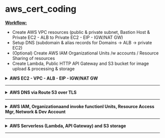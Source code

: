 # aws_cert_coding

<b><u>Workflow:</u></b>

- Create AWS VPC resources (public & private subnet, Bastion Host & Private EC2 - ALB to Private EC2 - EIP - IGW/NAT GW)
- Setup DNS (subdomain & alias records for Domains -> ALB -> private EC2)
- (Optional) Create AWS IAM Organizational Units /w accounts / Resource Sharing of resources
- Create Lambda, Public HTTP API Gateway and S3 bucket for image upload & processing & storage

<details closed>
<summary><b>AWS EC2 - VPC - ALB - EIP - IGW/NAT GW</b></summary>


#### Architectural Overview
TODO

<u>Included Resources:</u>

- Single VPC with 1 public subnet and 2 private subnets (in 2 AZs)
- Public Subnet with NAT GW + IGW
- EC2 Bastion Host in Public Subnet
- EC2 private instance(s) in private subnet only reachable from ALB/Bastion Host
- ALB in public and private subnet (2 AZs) for accessing private EC2 instance
- Elastic IP for TODO
- TODO

### 1. Install EC2 Bastion Host, 1-n EC2 Instances, VPCs /w Private & Public Subnet, IGW, NAT GW, Elastic IP, Load Balancer for ingress to private EC2 etc.

#### a. Setup Environment Variables with your secrets and configuration
scaffold the .env files with the following script and fill in your own details.
```bash
cd scripts/ && ./setup-env-vars.sh
```

#### b. Associate SSH Key to Instance
Create Public/Private Key pair so ec2-instance can add the public key to its ssh_config or use an existing key pair.

#### c. Provide custom variables
Create `aws_cert_coding/aws_ec2_vpc_subnets/terraform/terraform.tfvars` file and change any desired variables by overwriting the default values within `variables.tf`
```bash
my_ips                      = ["81.xxx.xxx.231/32", "33.xxx.xxx.xxx/32"]
public_key_location         = "~/.ssh/id_ed25519.pub"
public_key_name             = "id_ed25519.pub"
private_key_location        = "~/.ssh/id_ed25519"
private_key_name            = "id_ed25519"
bastion_host_instance_type  = "t2.micro"
ec2_instance_type           = "t2.micro"
ec2_instance_count          = 1
```

#### d. Create S3 bucket to store terraform state to synchronize the state to remote storage as secure backup

See https://github.com/hangrybear666/12-devops-bootcamp__terraform
- Simply follow bonus step 3 to setup the s3 backend used in this project's `provider.tf` file (only required once for all states).
- Change bucket = "{YOUR_S3_UNIQUE_BUCKET_NAME}" in `provider.tf` that you've set in bonus project 3.

#### e. Setup Infrastructure

```bash
cd aws_ec2_vpc_subnets/terraform
source .env
terraform init
terraform apply --auto-approve
```

<b>Terraform logs the ssh command for bastion host and the private ec2 ip</b>

```bash
ssh -i ~/.ssh/id_ed25519 admin@PUBLIC_BASTION_IP
ssh -i ~/.ssh/id_ed25519 admin@PRIVATE_EC2_IP

# OR use transitive SSH Agent Port Forwarding
eval $(ssh-agent)
ssh-add ~/.ssh/id_ed25519
ssh -A admin@PUBLIC_BASTION_IP
ssh admin@PRIVATE_EC2_IP
```

<b>Follow the terraform output to provision the ec2-instances</b>

- Mounts Elastic File System Network drive to /mnt/nfs/ in bastion host and ec2-instances (dev-1 - dev-n)
- Installs git repo containing basic setup scripts for debian ec2 instances (.env file with credentials from step a) is provisioned via tf)
- configures swapfile so ec2 instance doesn't crash when RAM is fully allocated
- installs docker engine and adds as systemctl service
- starts an nginx docker container serving a static html file with dynamic ip and hostname information exposed later via load balancer

```bash
#   __   ___ ___       __             __  ___            __   ___
#  /__` |__   |  |  | |__)    | |\ | /__`  |   /\  |\ | /  ` |__
#  .__/ |___  |  \__/ |       | | \| .__/  |  /~~\ | \| \__, |___ [dev-1]

# bastion host
ssh -i ~/.ssh/id_ed25519 admin@3.126.9.131
bash /home/admin/mount_efs_drive.sh 10.0.2.6

# private ec2-instance dev-2
ssh -i ~/.ssh/id_ed25519 admin@10.0.2.31
bash /home/admin/mount_efs_drive.sh 10.0.2.6
bash /home/admin/install-git-on-debian-ec2.sh
cd /home/admin/git/ec2-debian-init/scripts/
sudo ./configure-ec2-swapfile.sh
bash install-docker-engine.sh
cd /home/admin/
bash expose_html_via_nginx.sh dev-1
sleep 5
echo "" && curl http://localhost
```

</details>

-----

<details closed>
<summary><b>AWS DNS via Route 53 over TLS</b></summary>


#### Architectural Overview
TODO

<u>Included Resources:</u>

- TODO

#### a. Register a Domain with Route 53 domain registrar

#### b. Provide custom variables
Create `aws_cert_coding/aws_route_53/terraform/terraform.tfvars` file and change any desired variables by overwriting the default values within `variables.tf`
```bash
domain_name      = "asd.com"
alb_arn          = "arn:aws:asdasd:eu-centrasdp/alb-asdasdasded33d3"
subdomain_list   = [ "api", "demo", "admin" ]
```

#### c. Create S3 bucket to store terraform state to synchronize the state to remote storage as secure backup

See https://github.com/hangrybear666/12-devops-bootcamp__terraform
- Simply follow bonus step 3 to setup the s3 backend used in this project's `provider.tf` file (only required once for all states).
- Change bucket = "{YOUR_S3_UNIQUE_BUCKET_NAME}" in `provider.tf` that you've set in bonus project 3.

#### d. Setup Infrastructure


<u>Included Resources:</u>

- TODO

```bash
cd aws_route_53/terraform/
terraform init
terraform apply --auto-approve
```
</details>

-----

<details closed>
<summary><b>AWS IAM, Organizationaand invoke functionl Units, Resource Access Mgr, Network & Dev Account</b></summary>

#### Architectural Overview
TODO

<u>Included Resources:</u>

- TODO

```bash
-----------------------------------------------
|           org/root                           |
| dev ou  | sandbox ou | prod ou | network ou  |
| dev_acc | tempdel ou |           network_acc |
|                                              |
-----------------------------------------------
```

#### 1. Create an organization in your root account and create a well Architected Multi Account Environment

- First Create Organization in AWS Console to be able to execute the terraform config
- Enable SCPs under AWS Organizations -> Policies -> Service control policies *Note: they don't apply to management acc/iam users of mgmt acc*
- Enable AWS Resource Explorer in AWS Console to find resources across your organization easily
- Enable AWS RAM (Resource Access Manager) in AWS Console to share resources between accounts on a high level.
- In Resource Access Manager Settings Enable Resource Sharing Across AWS Organizations

```bash
cd aws_iam/terraform
terraform init
terraform apply --auto-approve
```

*Notes:*
- The dev VPC and Subnet created by aws_ec2_vpc_subnets is shared across the organization via RAM

**To access EC2 instances of the admin account:**
- Then login to dev account using credentials provided by
- In the Switch Role dialog:
- **Account ID**: Enter the Account ID of your admin account
- - **Role Name**: Enter `EC2FullAccessRole`

</details>

-----
<details closed>
<summary><b>AWS Serverless (Lambda, API Gateway) and S3 storage</b></summary>

### Theory

#### Anti-Patterns

- Chaining 2-n Lambda functions synchronously (where the first function waits for the last function to return) creates exponentially overlapping costs
- Breaking the single responsibility principle of a lambda function makes it difficult to monitor, optimize and debug a function and might create additional costs due to autoscaling to the level of the most demanding task

#### Best Practices

- Use step functions instead of synchronous lambda functions to construct an event flow, branching paths, error handling, retries and fallbacks
- When integrating with SQS use batch processing with x seconds wait window after queueing a message to collect multiple messages at once to avoid spamming lambda invocations (Optionally enable lambda to report failed message IDs in the batch to avoid reprocessing the entire batch)

#### Architectural Overview
![img_upload lambda architecture](aws_serverless_and_s3/docs/img_upload_architecture_dark.png)
![raw_data_etl lambda architecture](aws_serverless_and_s3/docs/raw_data_etl_architecture_dark.png)

<u>Included Resources:</u>

- API HTTP Gateway that can invoke Lambda functions
- 2 Lambda Functions for Img Upload and Google Sheets Raw Data ETL
- 2 Lambda Layers containing the runtime dependencies not included in aws by default
- 2 S3 Buckets accessed by Lambda for storing processed images and sheet output
- Respective IAM Roles and Permissions to allow access between API GW - Lambda - S3

#### 1. Provide custom variables
Create `aws_cert_coding/aws_serverless_and_s3/terraform/terraform.tfvars` file and change any desired variables by overwriting the default values within `variables.tf`
```bash
secret_api_key = "xxx"
test_sheet_url = "https://docs.google.com/spreadsheets/d/{YOUR_ID}/edit"
```

#### 2. Make changes to your lambda functions and provision the resources

```bash
cd aws_serverless_and_s3/terraform/ && terraform init
terraform apply --auto-approve
```

</details>

-----